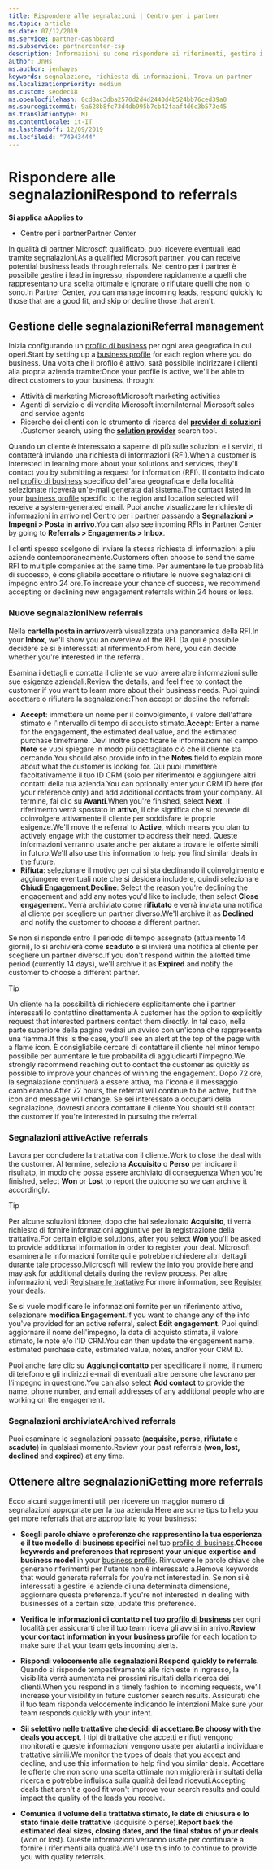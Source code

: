 ```yaml
---
title: Rispondere alle segnalazioni | Centro per i partner
ms.topic: article
ms.date: 07/12/2019
ms.service: partner-dashboard
ms.subservice: partnercenter-csp
description: Informazioni su come rispondere ai riferimenti, gestire i riferimenti nuovi, esistenti e archiviati e ottenere più riferimenti in futuro in futuro.
author: JnHs
ms.author: jenhayes
keywords: segnalazione, richiesta di informazioni, Trova un partner
ms.localizationpriority: medium
ms.custom: seodec18
ms.openlocfilehash: 0cd8ac3dba2570d2d4d2440d4b524bb76ced39a0
ms.sourcegitcommit: 9a628b8fc73d4db995b7cb42faaf4d6c3b573e45
ms.translationtype: MT
ms.contentlocale: it-IT
ms.lasthandoff: 12/09/2019
ms.locfileid: "74943444"
---
```

# <a name="respond-to-referrals"></a><span data-ttu-id="cb3c3-104">Rispondere alle segnalazioni</span><span class="sxs-lookup"><span data-stu-id="cb3c3-104">Respond to referrals</span></span>

<span data-ttu-id="cb3c3-105">**Si applica a**</span><span class="sxs-lookup"><span data-stu-id="cb3c3-105">**Applies to**</span></span>

-  <span data-ttu-id="cb3c3-106">Centro per i partner</span><span class="sxs-lookup"><span data-stu-id="cb3c3-106">Partner Center</span></span>

<span data-ttu-id="cb3c3-107">In qualità di partner Microsoft qualificato, puoi ricevere eventuali lead tramite segnalazioni.</span><span class="sxs-lookup"><span data-stu-id="cb3c3-107">As a qualified Microsoft partner, you can receive potential business leads through referrals.</span></span> <span data-ttu-id="cb3c3-108">Nel centro per i partner è possibile gestire i lead in ingresso, rispondere rapidamente a quelli che rappresentano una scelta ottimale e ignorare o rifiutare quelli che non lo sono.</span><span class="sxs-lookup"><span data-stu-id="cb3c3-108">In Partner Center, you can manage incoming leads, respond quickly to those that are a good fit, and skip or decline those that aren't.</span></span> 

## <a name="referral-management"></a><span data-ttu-id="cb3c3-109">Gestione delle segnalazioni</span><span class="sxs-lookup"><span data-stu-id="cb3c3-109">Referral management</span></span>

<span data-ttu-id="cb3c3-110">Inizia configurando un [profilo di business](create-a-marketing-profile.md) per ogni area geografica in cui operi.</span><span class="sxs-lookup"><span data-stu-id="cb3c3-110">Start by setting up a [business profile](create-a-marketing-profile.md) for each region where you do business.</span></span> <span data-ttu-id="cb3c3-111">Una volta che il profilo è attivo, sarà possibile indirizzare i clienti alla propria azienda tramite:</span><span class="sxs-lookup"><span data-stu-id="cb3c3-111">Once your profile is active, we'll be able to direct customers to your business, through:</span></span>

*  <span data-ttu-id="cb3c3-112">Attività di marketing Microsoft</span><span class="sxs-lookup"><span data-stu-id="cb3c3-112">Microsoft marketing activities</span></span>
*  <span data-ttu-id="cb3c3-113">Agenti di servizio e di vendita Microsoft interni</span><span class="sxs-lookup"><span data-stu-id="cb3c3-113">Internal Microsoft sales and service agents</span></span>
*  <span data-ttu-id="cb3c3-114">Ricerche dei clienti con lo strumento di ricerca del **[provider di soluzioni](https://www.microsoft.com/solution-providers/home)** .</span><span class="sxs-lookup"><span data-stu-id="cb3c3-114">Customer search, using the **[solution provider](https://www.microsoft.com/solution-providers/home)** search tool.</span></span>

<span data-ttu-id="cb3c3-115">Quando un cliente è interessato a saperne di più sulle soluzioni e i servizi, ti contatterà inviando una richiesta di informazioni (RFI).</span><span class="sxs-lookup"><span data-stu-id="cb3c3-115">When a customer is interested in learning more about your solutions and services, they'll contact you by submitting a request for information (RFI).</span></span> <span data-ttu-id="cb3c3-116">Il contatto indicato nel [profilo di business](create-a-marketing-profile.md) specifico dell'area geografica e della località selezionate riceverà un'e-mail generata dal sistema.</span><span class="sxs-lookup"><span data-stu-id="cb3c3-116">The contact listed in your [business profile](create-a-marketing-profile.md) specific to the region and location selected will receive a system-generated email.</span></span> <span data-ttu-id="cb3c3-117">Puoi anche visualizzare le richieste di informazioni in arrivo nel Centro per i partner passando a **Segnalazioni > Impegni > Posta in arrivo**.</span><span class="sxs-lookup"><span data-stu-id="cb3c3-117">You can also see incoming RFIs in Partner Center by going to **Referrals > Engagements > Inbox**.</span></span>

<span data-ttu-id="cb3c3-118">I clienti spesso scelgono di inviare la stessa richiesta di informazioni a più aziende contemporaneamente.</span><span class="sxs-lookup"><span data-stu-id="cb3c3-118">Customers often choose to send the same RFI to multiple companies at the same time.</span></span> <span data-ttu-id="cb3c3-119">Per aumentare le tue probabilità di successo, è consigliabile accettare o rifiutare le nuove segnalazioni di impegno entro 24 ore.</span><span class="sxs-lookup"><span data-stu-id="cb3c3-119">To increase your chance of success, we recommend accepting or declining new engagement referrals within 24 hours or less.</span></span>

### <a name="new-referrals"></a><span data-ttu-id="cb3c3-120">Nuove segnalazioni</span><span class="sxs-lookup"><span data-stu-id="cb3c3-120">New referrals</span></span>

<span data-ttu-id="cb3c3-121">Nella **cartella posta in arrivo**verrà visualizzata una panoramica della RFI.</span><span class="sxs-lookup"><span data-stu-id="cb3c3-121">In your **Inbox**, we'll show you an overview of the RFI.</span></span> <span data-ttu-id="cb3c3-122">Da qui è possibile decidere se si è interessati al riferimento.</span><span class="sxs-lookup"><span data-stu-id="cb3c3-122">From here, you can decide whether you're interested in the referral.</span></span>

<span data-ttu-id="cb3c3-123">Esamina i dettagli e contatta il cliente se vuoi avere altre informazioni sulle sue esigenze aziendali.</span><span class="sxs-lookup"><span data-stu-id="cb3c3-123">Review the details, and feel free to contact the customer if you want to learn more about their business needs.</span></span> <span data-ttu-id="cb3c3-124">Puoi quindi accettare o rifiutare la segnalazione:</span><span class="sxs-lookup"><span data-stu-id="cb3c3-124">Then accept or decline the referral:</span></span>

*  <span data-ttu-id="cb3c3-125">**Accept**: immettere un nome per il coinvolgimento, il valore dell'affare stimato e l'intervallo di tempo di acquisto stimato.</span><span class="sxs-lookup"><span data-stu-id="cb3c3-125">**Accept**: Enter a name for the engagement, the estimated deal value, and the estimated purchase timeframe.</span></span> <span data-ttu-id="cb3c3-126">Devi inoltre specificare le informazioni nel campo **Note** se vuoi spiegare in modo più dettagliato ciò che il cliente sta cercando.</span><span class="sxs-lookup"><span data-stu-id="cb3c3-126">You should also provide info in the **Notes** field to explain more about what the customer is looking for.</span></span> <span data-ttu-id="cb3c3-127">Qui puoi immettere facoltativamente il tuo ID CRM (solo per riferimento) e aggiungere altri contatti della tua azienda.</span><span class="sxs-lookup"><span data-stu-id="cb3c3-127">You can optionally enter your CRM ID here (for your reference only) and add additional contacts from your company.</span></span> <span data-ttu-id="cb3c3-128">Al termine, fai clic su **Avanti**.</span><span class="sxs-lookup"><span data-stu-id="cb3c3-128">When you're finished, select **Next**.</span></span> <span data-ttu-id="cb3c3-129">Il riferimento verrà spostato in **attivo**, il che significa che si prevede di coinvolgere attivamente il cliente per soddisfare le proprie esigenze.</span><span class="sxs-lookup"><span data-stu-id="cb3c3-129">We'll move the referral to **Active**, which means you plan to actively engage with the customer to address their need.</span></span> <span data-ttu-id="cb3c3-130">Queste informazioni verranno usate anche per aiutare a trovare le offerte simili in futuro.</span><span class="sxs-lookup"><span data-stu-id="cb3c3-130">We'll also use this information to help you find similar deals in the future.</span></span>
*  <span data-ttu-id="cb3c3-131">**Rifiuta**: selezionare il motivo per cui si sta declinando il coinvolgimento e aggiungere eventuali note che si desidera includere, quindi selezionare **Chiudi Engagement**.</span><span class="sxs-lookup"><span data-stu-id="cb3c3-131">**Decline**: Select the reason you're declining the engagement and add any notes you'd like to include, then select **Close engagement**.</span></span> <span data-ttu-id="cb3c3-132">Verrà archiviato come **rifiutato** e verrà inviata una notifica al cliente per scegliere un partner diverso.</span><span class="sxs-lookup"><span data-stu-id="cb3c3-132">We'll archive it as **Declined** and notify the customer to choose a different partner.</span></span>

<span data-ttu-id="cb3c3-133">Se non si risponde entro il periodo di tempo assegnato (attualmente 14 giorni), lo si archivierà come **scaduto** e si invierà una notifica al cliente per scegliere un partner diverso.</span><span class="sxs-lookup"><span data-stu-id="cb3c3-133">If you don't respond within the allotted time period (currently 14 days), we'll archive it as **Expired** and notify the customer to choose a different partner.</span></span>

> [!TIP]
> <span data-ttu-id="cb3c3-134">Un cliente ha la possibilità di richiedere esplicitamente che i partner interessati lo contattino direttamente.</span><span class="sxs-lookup"><span data-stu-id="cb3c3-134">A customer has the option to explicitly request that interested partners contact them directly.</span></span> <span data-ttu-id="cb3c3-135">In tal caso, nella parte superiore della pagina vedrai un avviso con un'icona che rappresenta una fiamma.</span><span class="sxs-lookup"><span data-stu-id="cb3c3-135">If this is the case, you'll see an alert at the top of the page with a flame icon.</span></span> <span data-ttu-id="cb3c3-136">È consigliabile cercare di contattare il cliente nel minor tempo possibile per aumentare le tue probabilità di aggiudicarti l'impegno.</span><span class="sxs-lookup"><span data-stu-id="cb3c3-136">We strongly recommend reaching out to contact the customer as quickly as possible to improve your chances of winning the engagement.</span></span> <span data-ttu-id="cb3c3-137">Dopo 72 ore, la segnalazione continuerà a essere attiva, ma l'icona e il messaggio cambieranno.</span><span class="sxs-lookup"><span data-stu-id="cb3c3-137">After 72 hours, the referral will continue to be active, but the icon and message will change.</span></span> <span data-ttu-id="cb3c3-138">Se sei interessato a occuparti della segnalazione, dovresti ancora contattare il cliente.</span><span class="sxs-lookup"><span data-stu-id="cb3c3-138">You should still contact the customer if you're interested in pursuing the referral.</span></span>

### <a name="active-referrals"></a><span data-ttu-id="cb3c3-139">Segnalazioni attive</span><span class="sxs-lookup"><span data-stu-id="cb3c3-139">Active referrals</span></span>

<span data-ttu-id="cb3c3-140">Lavora per concludere la trattativa con il cliente.</span><span class="sxs-lookup"><span data-stu-id="cb3c3-140">Work to close the deal with the customer.</span></span> <span data-ttu-id="cb3c3-141">Al termine, seleziona **Acquisito** o **Perso** per indicare il risultato, in modo che possa essere archiviato di conseguenza.</span><span class="sxs-lookup"><span data-stu-id="cb3c3-141">When you're finished, select **Won** or **Lost** to report the outcome so we can archive it accordingly.</span></span>

> [!TIP]
> <span data-ttu-id="cb3c3-142">Per alcune soluzioni idonee, dopo che hai selezionato **Acquisito**, ti verrà richiesto di fornire informazioni aggiuntive per la registrazione della trattativa.</span><span class="sxs-lookup"><span data-stu-id="cb3c3-142">For certain eligible solutions, after you select **Won** you'll be asked to provide additional information in order to register your deal.</span></span> <span data-ttu-id="cb3c3-143">Microsoft esaminerà le informazioni fornite qui e potrebbe richiedere altri dettagli durante tale processo.</span><span class="sxs-lookup"><span data-stu-id="cb3c3-143">Microsoft will review the info you provide here and may ask for additional details during the review process.</span></span> <span data-ttu-id="cb3c3-144">Per altre informazioni, vedi [Registrare le trattative](register-deals.md).</span><span class="sxs-lookup"><span data-stu-id="cb3c3-144">For more information, see [Register your deals](register-deals.md).</span></span>

<span data-ttu-id="cb3c3-145">Se si vuole modificare le informazioni fornite per un riferimento attivo, selezionare **modifica Engagement**.</span><span class="sxs-lookup"><span data-stu-id="cb3c3-145">If you want to change any of the info you've provided for an active referral, select **Edit engagement**.</span></span> <span data-ttu-id="cb3c3-146">Puoi quindi aggiornare il nome dell'impegno, la data di acquisto stimata, il valore stimato, le note e/o l'ID CRM.</span><span class="sxs-lookup"><span data-stu-id="cb3c3-146">You can then update the engagement name, estimated purchase date, estimated value, notes, and/or your CRM ID.</span></span>

<span data-ttu-id="cb3c3-147">Puoi anche fare clic su **Aggiungi contatto** per specificare il nome, il numero di telefono e gli indirizzi e-mail di eventuali altre persone che lavorano per l'impegno in questione.</span><span class="sxs-lookup"><span data-stu-id="cb3c3-147">You can also select **Add contact** to provide the name, phone number, and email addresses of any additional people who are working on the engagement.</span></span>


### <a name="archived-referrals"></a><span data-ttu-id="cb3c3-148">Segnalazioni archiviate</span><span class="sxs-lookup"><span data-stu-id="cb3c3-148">Archived referrals</span></span>

<span data-ttu-id="cb3c3-149">Puoi esaminare le segnalazioni passate (**acquisite, perse, rifiutate** e **scadute**) in qualsiasi momento.</span><span class="sxs-lookup"><span data-stu-id="cb3c3-149">Review your past referrals (**won, lost, declined** and **expired**) at any time.</span></span> 

## <a name="getting-more-referrals"></a><span data-ttu-id="cb3c3-150">Ottenere altre segnalazioni</span><span class="sxs-lookup"><span data-stu-id="cb3c3-150">Getting more referrals</span></span>

<span data-ttu-id="cb3c3-151">Ecco alcuni suggerimenti utili per ricevere un maggior numero di segnalazioni appropriate per la tua azienda:</span><span class="sxs-lookup"><span data-stu-id="cb3c3-151">Here are some tips to help you get more referrals that are appropriate to your business:</span></span>

*  <span data-ttu-id="cb3c3-152">**Scegli parole chiave e preferenze che rappresentino la tua esperienza e il tuo modello di business specifici** nel tuo [profilo di business](create-a-marketing-profile.md).</span><span class="sxs-lookup"><span data-stu-id="cb3c3-152">**Choose keywords and preferences that represent your unique expertise and business model** in your [business profile](create-a-marketing-profile.md).</span></span> <span data-ttu-id="cb3c3-153">Rimuovere le parole chiave che generano riferimenti per l'utente non è interessato a.</span><span class="sxs-lookup"><span data-stu-id="cb3c3-153">Remove keywords that would generate referrals for you're not interested in.</span></span> <span data-ttu-id="cb3c3-154">Se non si è interessati a gestire le aziende di una determinata dimensione, aggiornare questa preferenza.</span><span class="sxs-lookup"><span data-stu-id="cb3c3-154">If you're not interested in dealing with businesses of a certain size, update this preference.</span></span>

*  <span data-ttu-id="cb3c3-155">**Verifica le informazioni di contatto nel tuo [profilo di business](create-a-marketing-profile.md)** per ogni località per assicurarti che il tuo team riceva gli avvisi in arrivo.</span><span class="sxs-lookup"><span data-stu-id="cb3c3-155">**Review your contact information in your [business profile](create-a-marketing-profile.md)** for each location to make sure that your team gets incoming alerts.</span></span>

*  <span data-ttu-id="cb3c3-156">**Rispondi velocemente alle segnalazioni**.</span><span class="sxs-lookup"><span data-stu-id="cb3c3-156">**Respond quickly to referrals**.</span></span> <span data-ttu-id="cb3c3-157">Quando si risponde tempestivamente alle richieste in ingresso, la visibilità verrà aumentata nei prossimi risultati della ricerca dei clienti.</span><span class="sxs-lookup"><span data-stu-id="cb3c3-157">When you respond in a timely fashion to incoming requests, we'll increase your visibility in future customer search results.</span></span> <span data-ttu-id="cb3c3-158">Assicurati che il tuo team risponda velocemente indicando le intenzioni.</span><span class="sxs-lookup"><span data-stu-id="cb3c3-158">Make sure your team responds quickly with your intent.</span></span>

*  <span data-ttu-id="cb3c3-159">**Sii selettivo nelle trattative che decidi di accettare**.</span><span class="sxs-lookup"><span data-stu-id="cb3c3-159">**Be choosy with the deals you accept**.</span></span> <span data-ttu-id="cb3c3-160">I tipi di trattative che accetti e rifiuti vengono monitorati e queste informazioni vengono usate per aiutarti a individuare trattative simili.</span><span class="sxs-lookup"><span data-stu-id="cb3c3-160">We monitor the types of deals that you accept and decline, and use this information to help find you similar deals.</span></span> <span data-ttu-id="cb3c3-161">Accettare le offerte che non sono una scelta ottimale non migliorerà i risultati della ricerca e potrebbe influisca sulla qualità dei lead ricevuti.</span><span class="sxs-lookup"><span data-stu-id="cb3c3-161">Accepting deals that aren't a good fit won't improve your search results and could impact the quality of the leads you receive.</span></span>

*  <span data-ttu-id="cb3c3-162">**Comunica il volume della trattativa stimato, le date di chiusura e lo stato finale delle trattative** (acquisite o perse).</span><span class="sxs-lookup"><span data-stu-id="cb3c3-162">**Report back the estimated deal sizes, closing dates, and the final status of your deals** (won or lost).</span></span> <span data-ttu-id="cb3c3-163">Queste informazioni verranno usate per continuare a fornire i riferimenti alla qualità.</span><span class="sxs-lookup"><span data-stu-id="cb3c3-163">We'll use this info to continue to provide you with quality referrals.</span></span>
